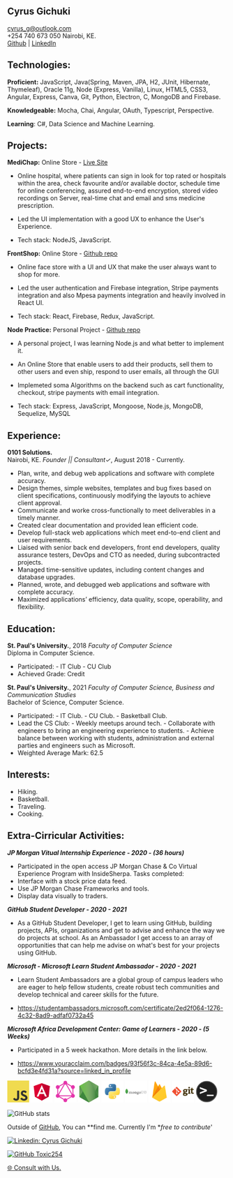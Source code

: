 ## Cyrus Gichuki 

cyrus_g@outlook.com  
+254 740 673 050
Nairobi, KE.  
[Github](github.com/Toxic254) | [LinkedIn](linkedin.com/in/cyrus-gichuki-0101/)

## Technologies:

**Proficient:** JavaScript, Java(Spring, Maven, JPA, H2, JUnit, Hibernate, Thymeleaf), Oracle 11g, Node (Express, Vanilla), Linux, HTML5, CSS3, Angular, Express, Canva, Git, Python, Electron, C, MongoDB and Firebase.

**Knowledgeable:** Mocha, Chai, Angular, OAuth, Typescript, Perspective.

**Learning**: C#, Data Science and Machine Learning. 

## Projects:

**MediChap:** Online Store - [Live Site](https://medichap.azurewebsites.net)

- Online hospital, where patients can sign in look for top rated or hospitals within the area, check favourite and/or available doctor, schedule time for online conferencing, assured end-to-end encryption, stored video recordings on Server, real-time chat and email and sms medicine prescription.
- Led the UI implementation with a good UX to enhance the User's Experience.

- Tech stack: NodeJS, JavaScript.

**FrontShop:** Online Store - [Github repo](https://github.com/Toxic254/frontshopJS)

- Online face store with a UI and UX that make the user always want to shop for more.
- Led the user authentication and Firebase integration, Stripe payments integration and also Mpesa payments integration and heavily involved in React UI.

- Tech stack: React, Firebase, Redux, JavaScript.

**Node Practice:** Personal Project - [Github repo](https://github.com/Toxic254/NodeJS-Shop)

- A personal project, I was learning Node.js and what better to implement it.
- An Online Store that enable users to add their products, sell them to other users and even ship, respond to user emails, all through the GUI
- Implemeted soma Algorithms on the backend such as cart functionality, checkout, stripe payments with email integration.

- Tech stack: Express, JavaScript, Mongoose, Node.js, MongoDB, Sequelize, MySQL

## Experience:

**0101 Solutions.**  
Nairobi, KE.
_Founder || Consultant✓_, August 2018 - Currently.

- Plan, write, and debug web applications and software with complete accuracy. 
- Design themes, simple websites, templates and bug fixes based on client specifications, continuously modifying the layouts to achieve client approval.
- Communicate and worke cross-functionally to meet deliverables in a timely manner.
- Created clear documentation and provided lean efficient code.
- Develop full-stack web applications which meet end-to-end client and user requirements.
- Liaised with senior back end developers, front end developers, quality assurance testers, DevOps and CTO as needed, during subcontracted projects.  
- Managed time-sensitive updates, including content changes and database upgrades. 
- Planned, wrote, and debugged web applications and software with complete accuracy. 
- Maximized applications’ efficiency, data quality, scope, operability, and flexibility.

## Education:

**St. Paul's University.**, 2018
_Faculty of Computer Science_  
Diploma in Computer Science.                    
- Participated: - IT Club
              - CU Club
- Achieved Grade: Credit              

**St. Paul's University.**, 2021
_Faculty of Computer Science, Business and Communication Studies_  
Bachelor of Science, Computer Science.
- Participated: 
              - IT Club.
              - CU Club.
              - Basketball Club.
- Lead the CS Club: - Weekly meetups around tech.
                    - Collaborate with engineers to bring an engineering experience to students.
                    - Achieve balance between working with students, administration and external parties and engineers such as Microsoft.
- Weighted Average Mark: 62.5

## Interests:

- Hiking.
- Basketball.
- Traveling.
- Cooking.

## Extra-Cirricular Activities:

**_JP Morgan Vitual Internship Experience - 2020 - (36 hours)_**

- Participated in the open access JP Morgan Chase & Co Virtual Experience Program with InsideSherpa. Tasks completed:
- Interface with a stock price data feed.
- Use JP Morgan Chase Frameworks and tools.
- Display data visually to traders.

**_GitHub Student Developer - 2020 - 2021_**

- As a GitHub Student Developer, I get to learn using GitHub, building projects, APIs, organizations and get to advise and enhance the way we do projects at school. As an Ambassador I get access to an array of opportunities that can help me advise on what's best for your projects using GitHub.

**_Microsoft - Microsoft Learn Student Ambassador - 2020 - 2021_**

- Learn Student Ambassadors are a global group of campus leaders who are eager to help fellow students, create robust tech communities     and develop technical and career skills for the future.

- https://studentambassadors.microsoft.com/certificate/2ed2f064-1276-4c32-8ad9-adfaf0732a45

**_Microsoft Africa Development Center: Game of Learners - 2020 - (5 Weeks)_**
- Participated in a 5 week hackathon. More details in the link below.

- https://www.youracclaim.com/badges/93f56f3c-84ca-4e5a-89d6-bcfd3e4fd31a?source=linked_in_profile



<code><img height="50" src="https://raw.githubusercontent.com/github/explore/80688e429a7d4ef2fca1e82350fe8e3517d3494d/topics/javascript/javascript.png"></code>
<code><img height="50" src="https://raw.githubusercontent.com/github/explore/80688e429a7d4ef2fca1e82350fe8e3517d3494d/topics/angular/angular.png"></code>
<code><img height="50" src="https://raw.githubusercontent.com/github/explore/5c058a388828bb5fde0bcafd4bc867b5bb3f26f3/topics/graphql/graphql.png"></code>
<code><img height="50" src="https://raw.githubusercontent.com/github/explore/80688e429a7d4ef2fca1e82350fe8e3517d3494d/topics/nodejs/nodejs.png"></code>
<code><img height="50" src="https://raw.githubusercontent.com/github/explore/80688e429a7d4ef2fca1e82350fe8e3517d3494d/topics/python/python.png"></code>
<code><img height="50" src="https://raw.githubusercontent.com/github/explore/80688e429a7d4ef2fca1e82350fe8e3517d3494d/topics/mongodb/mongodb.png"></code>
<code><img height="50" src="https://raw.githubusercontent.com/github/explore/80688e429a7d4ef2fca1e82350fe8e3517d3494d/topics/firebase/firebase.png"></code>
<code><img height="50" src="https://raw.githubusercontent.com/github/explore/80688e429a7d4ef2fca1e82350fe8e3517d3494d/topics/git/git.png"></code>
<code><img height="50" src="https://raw.githubusercontent.com/github/explore/80688e429a7d4ef2fca1e82350fe8e3517d3494d/topics/terminal/terminal.png"></code>


![GitHub stats](https://github-readme-stats.vercel.app/api?username=Toxic254&count_private=true&show_icons=true)

Outside of [GitHub](https://github.com/Toxic254/), You can **find me. Currently I'm **free to contribute*'

[![Linkedin: Cyrus Gichuki](https://img.shields.io/badge/-CyrusGichuki-blue?style=flat-square&logo=Linkedin&logoColor=white&link=https://www.linkedin.com/in/cyrus-gichuki-0101/)](https://www.linkedin.com/in/cyrus-gichuki-0101/)

[![GitHub Toxic254](https://img.shields.io/github/followers/Toxic254?label=follow&style=social)](https://github.com/Toxic254)

<p><a href="https://www.0101solutions.consulting">🌐 Consult with Us.</a></p>
